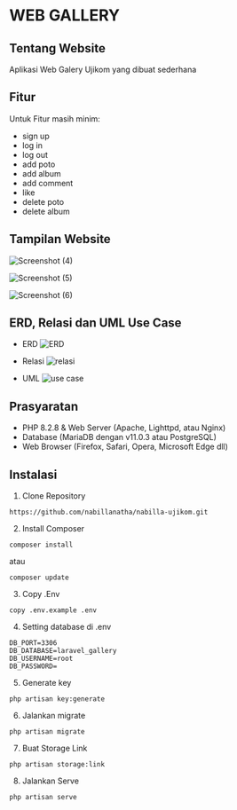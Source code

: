 # WEB GALLERY

## Tentang Website

Aplikasi Web Galery Ujikom yang dibuat sederhana

## Fitur

Untuk Fitur masih minim:
- sign up
- log in
- log out
- add poto
- add album
- add comment
- like
- delete poto
- delete album

## Tampilan Website
![Screenshot (4)](https://github.com/nabillanatha/nabilla-ujikom/assets/141295106/1eac005e-89fc-4d0a-b50e-d604ce36fcd9)

![Screenshot (5)](https://github.com/nabillanatha/nabilla-ujikom/assets/141295106/407896cb-ee8d-4ca2-84d8-306f0b0737e7)

![Screenshot (6)](https://github.com/nabillanatha/nabilla-ujikom/assets/141295106/e310dffb-fab7-4aec-98ad-8a0784388641)


## ERD, Relasi dan UML Use Case

- ERD
![ERD](https://github.com/nabillanatha/nabilla-ujikom/assets/141295106/10b72e80-83f0-48e4-8da0-fdb1d998975d)


- Relasi
![relasi](https://github.com/nabillanatha/nabilla-ujikom/assets/141295106/de637ebd-59fa-4bf0-89a1-dd3e7c594814)


- UML
![use case](https://github.com/nabillanatha/nabilla-ujikom/assets/141295106/52ae54ae-f1b4-47dc-a912-c2cb7e3997a0)


## Prasyaratan

- PHP 8.2.8 & Web Server (Apache, Lighttpd, atau Nginx)
- Database (MariaDB dengan v11.0.3 atau PostgreSQL)
- Web Browser (Firefox, Safari, Opera, Microsoft Edge dll)

## Instalasi
1. Clone Repository
```
https://github.com/nabillanatha/nabilla-ujikom.git
```

2. Install Composer
```
composer install
```
atau
```
composer update
```

3. Copy .Env
```
copy .env.example .env
```

4. Setting database di .env
```
DB_PORT=3306
DB_DATABASE=laravel_gallery
DB_USERNAME=root
DB_PASSWORD=
```

5. Generate key
```
php artisan key:generate
```

6. Jalankan migrate 
```
php artisan migrate 
```

7. Buat Storage Link
```
php artisan storage:link
```

8. Jalankan Serve
```
php artisan serve
```

